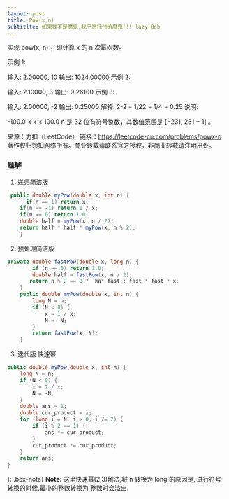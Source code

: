 ```yaml
---
layout: post
title: Pow(x,n)
subtitlte: 如果我不是魔鬼,我宁愿托付给魔鬼!!! lazy-Bob
---
```

实现 pow(x, n) ，即计算 x 的 n 次幂函数。

示例 1:

输入: 2.00000, 10
输出: 1024.00000
示例 2:

输入: 2.10000, 3
输出: 9.26100
示例 3:

输入: 2.00000, -2
输出: 0.25000
解释: 2-2 = 1/22 = 1/4 = 0.25
说明:

-100.0 < x < 100.0
n 是 32 位有符号整数，其数值范围是 [−231, 231 − 1] 。

来源：力扣（LeetCode）
链接：https://leetcode-cn.com/problems/powx-n
著作权归领扣网络所有。商业转载请联系官方授权，非商业转载请注明出处。

### 题解
1. 递归简洁版

~~~ java
 public double myPow(double x, int n) {
      if(n == 1) return x;
	if(n == -1) return 1 / x;
	if(n == 0) return 1.0;
	double half = myPow(x, n / 2);
	return half * half * myPow(x, n % 2);
    }
~~~

2.  预处理简洁版

~~~ java
private double fastPow(double x, long n) {
        if (n == 0) return 1.0;
        double half = fastPow(x, n / 2);
       return n % 2 == 0 ?  ha* fast : fast * fast * x; 
    }
    public double myPow(double x, int n) {
        long N = n;
        if (N < 0) {
            x = 1 / x;
            N = -N;
        }
        return fastPow(x, N);
    }
~~~  

3. 迭代版 快速幂

~~~ java
public double myPow(double x, int n) {
    long N = n;
    if (N < 0) {
        x = 1 / x;
        N = -N;
    }
    double ans = 1;
    double cur_product = x;
    for (long i = N; i > 0; i /= 2) {
        if (i % 2 == 1) {
            ans *= cur_product;
        }
        cur_product *= cur_product;
    }
    return ans;
}
~~~

{: .box-note} 
**Note:** 这里快速幂(2,3)解法,将 n 转换为 long 的原因是, 进行符号转换的时候,最小的整数转换为 整数时会溢出.

